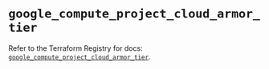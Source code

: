 # `google_compute_project_cloud_armor_tier`

Refer to the Terraform Registry for docs: [`google_compute_project_cloud_armor_tier`](https://registry.terraform.io/providers/hashicorp/google-beta/6.6.0/docs/resources/google_compute_project_cloud_armor_tier).
